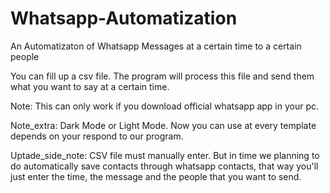 # Whatsapp-Automatization
An Automatizaton of Whatsapp Messages at a certain time to a certain people

You can fill up a csv file. The program will process this file and send them what you want to say at a certain time.

Note: This can only work if you download official whatsapp app in your pc. 

Note_extra: Dark Mode or Light Mode. Now you can use at every template depends on your respond to our program.

Uptade_side_note: CSV file must manually enter. But in time we planning to do automatically save contacts through whatsapp contacts, that way you'll just enter the time, the message and the people that you want to send. 
